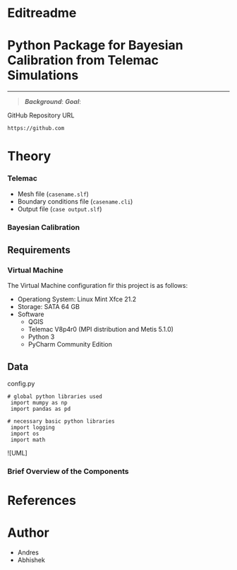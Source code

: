 # Editreadme

# Python Package for Bayesian Calibration from Telemac Simulations

***
> ***Background***:
> ***Goal***:

GitHub Repository URL
```
https://github.com
```
# Theory 
### Telemac 
* Mesh file (`casename.slf`)
* Boundary conditions file (`casename.cli`)
* Output file (`case output.slf`)

### Bayesian Calibration 

## Requirements
### Virtual Machine
The Virtual Machine configuration fir this project is as follows:
* Operationg System: Linux Mint Xfce 21.2
* Storage: SATA 64 GB
* Software
  * QGIS
  * Telemac V8p4r0 (MPI distribution and Metis 5.1.0)
  * Python 3
  * PyCharm Community Edition

## Data

config.py
```
# global python libraries used
 import mumpy as np
 import pandas as pd
 
# necessary basic python libraries
 import logging
 import os
 import math
```

![UML]
### Brief Overview of the Components

# References


# Author 
* Andres
* Abhishek 


